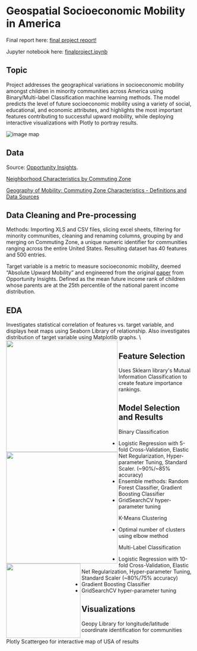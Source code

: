 # Geospatial Socioeconomic Mobility in America

Final report here: [final project report!](https://github.com/francisfjin/Geospatial_SocioeconomicMobility/blob/main/FinalReport.pdf)

Jupyter notebook here: [finalproject.ipynb](https://github.com/francisfjin/Geospatial_SocioeconomicMobility/blob/main/finalproject.ipynb)

## Topic

Project addresses the geographical variations in socioeconomic mobility amongst children in minority communities across America using Binary/Multi-label Classification machine learning methods. The model predicts the level of future socioeconomic mobility using a variety of social, educational, and economic attributes, and highlights the most important features contributing to successful upward mobility, while deploying interactive visualizations with Plotly to portray results. 

![image map](https://github.com/francisfjin/Geospatial_SocioeconomicMobility/blob/main/images/map.png)

## Data

Source: [Opportunity Insights](https://opportunityinsights.org/data/).

[Neighborhood Characteristics by Commuting Zone](https://github.com/francisfjin/Geospatial_SocioeconomicMobility/blob/main/CZ_neighborhoodcharacteristicsbycsv.csv)

[Geography of Mobility: Commuting Zone Characteristics - Definitions and Data Sources](https://github.com/francisfjin/Geospatial_SocioeconomicMobility/blob/main/online_data_tables-8.xls)

## Data Cleaning and Pre-processing

Methods: Importing XLS and CSV files, slicing excel sheets, filtering for minority communities, cleaning and renaming columns, grouping by and merging on Commuting Zone, a unique numeric identifier for communities ranging across the entire United States. Resulting dataset has 40 features and 500 entries. 

Target variable is a metric to measure socioeconomic mobility, deemed “Absolute Upward Mobility” and engineered from the original [paper](https://opportunityinsights.org/paper/land-of-opportunity/) from Opportunity Insights. Defined as the mean future income rank of children whose parents are at the 25th percentile of the national parent income distribution. 


## EDA

Investigates statistical correlation of features vs. target variable, and displays heat maps using Seaborn Library of relationship. Also investigates distribution of target variable using Matplotlib graphs. <img src="https://github.com/francisfjin/Geospatial_SocioeconomicMobility/blob/main/images/heatmap.png" width=300 align=left> <img src="https://github.com/francisfjin/Geospatial_SocioeconomicMobility/blob/main/images/distplot.png" width=300 align=left>\

## Feature Selection

Uses Sklearn library's Mutual Information Classification to create feature importance rankings. 

<img src="https://github.com/francisfjin/Geospatial_SocioeconomicMobility/blob/main/images/features.png" width=200 align=left>

## Model Selection and Results

Binary Classification
- Logistic Regression with 5-fold Cross-Validation, Elastic Net Regularization, Hyper-parameter Tuning, Standard Scaler. (~90%/~85% accuracy)
- Ensemble methods: Random Forest Classifier, Gradient Boosting Classifier
- GridSearchCV hyper-parameter tuning

K-Means Clustering
- Optimal number of clusters using elbow method

Multi-Label Classification
- Logistic Regression with 10-fold Cross-Validation, Elastic Net Regularization, Hyper-parameter Tuning, Standard Scaler (~80%/75% accuracy)
- Gradient Boosting Classifier
- GridSearchCV hyper-parameter tuning

## Visualizations

Geopy Library for longitude/latitude coordinate identification for communities

Plotly Scattergeo for interactive map of USA of results
















